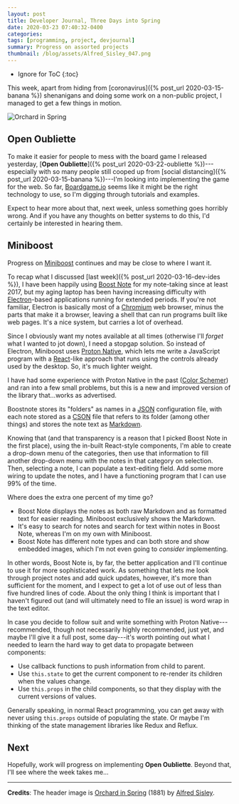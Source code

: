 ```yaml
---
layout: post
title: Developer Journal, Three Days into Spring
date: 2020-03-23 07:40:32-0400
categories:
tags: [programming, project, devjournal]
summary: Progress on assorted projects
thumbnail: /blog/assets/Alfred_Sisley_047.png
---
```


* Ignore for ToC
{:toc}

This week, apart from hiding from [coronavirus]({% post_url 2020-03-15-banana %}) shenanigans and doing some work on a non-public project, I managed to get a few things in motion.

![Orchard in Spring](/blog/assets/Alfred_Sisley_047.png "Orchard in Spring")

## Open Oubliette

To make it easier for people to mess with the board game I released yesterday, [**Open Oubliette**]({% post_url 2020-03-22-oubliette %})---especially with so many people still cooped up from [social distancing]({% post_url 2020-03-15-banana %})---I'm looking into implementing the game for the web.  So far, [Boardgame.io](https://boardgame.io/) seems like it might be the right technology to use, so I'm digging through tutorials and examples.

Expect to hear more about that, next week, unless something goes horribly wrong.  And if you have any thoughts on better systems to do this, I'd certainly be interested in hearing them.

## Miniboost

Progress on [Miniboost](https://github.com/jcolag/Miniboost) continues and may be close to where I want it.

To recap what I discussed [last week]({% post_url 2020-03-16-dev-ides %}), I have been happily using [Boost Note](https://boostnote.io/) for my note-taking since at least 2017, but my aging laptop has been having increasing difficulty with [Electron](https://www.electronjs.org/)-based applications running for extended periods.  If you're not familiar, Electron is basically most of a [Chromium](https://www.chromium.org/Home) web browser, minus the parts that make it a browser, leaving a shell that can run programs built like web pages.  It's a nice system, but carries a lot of overhead.

Since I obviously want my notes available at all times (otherwise I'll *forget* what I wanted to jot down), I need a stopgap solution.  So instead of Electron, Miniboost uses [Proton Native](https://proton-native.js.org/#/), which lets me write a JavaScript program with a [React](https://reactjs.org/)-like approach that runs using the controls already used by the desktop.  So, it's much lighter weight.

I have had some experience with Proton Native in the past ([Color Schemer](https://github.com/jcolag/chroma-schemer)) and ran into a few small problems, but this is a new and improved version of the library that...works as advertised.

Boostnote stores its "folders" as names in a [JSON](https://en.wikipedia.org/wiki/JSON) configuration file, with each note stored as a [CSON](https://www.lee-dohm.com/big-book-of-atom/1-introduction/30-coffeescript-object-notation.html) file that refers to its folder (among other things) and stores the note text as [Markdown](https://www.markdownguide.org/).

Knowing that (and that transparency is a reason that I picked Boost Note in the first place), using the in-built React-style components, I'm able to create a drop-down menu of the categories, then use that information to fill another drop-down menu with the notes in that category on selection.  Then, selecting a note, I can populate a text-editing field.  Add some more wiring to update the notes, and I have a functioning program that I can use 99% of the time.

Where does the extra one percent of my time go?

 * Boost Note displays the notes as both raw Markdown and as formatted text for easier reading.  Miniboost exclusively shows the Markdown.
 * It's easy to search for notes and search for text within notes in Boost Note, whereas I'm on my own with Miniboost.
 * Boost Note has different note types and can both store and show embedded images, which I'm not even going to *consider* implementing.

In other words, Boost Note is, by far, the better application and I'll continue to use it for more sophisticated work.  As something that lets me look through project notes and add quick updates, however, it's more than sufficient for the moment, and I expect to get a lot of use out of less than five hundred lines of code.  About the only thing I think is important that I haven't figured out (and will ultimately need to file an issue) is word wrap in the text editor.

In case you decide to follow suit and write something with Proton Native---recommended, though not necessarily highly recommended, just yet, and maybe I'll give it a full post, some day---it's worth pointing out what I needed to learn the hard way to get data to propagate between components:

 * Use callback functions to push information from child to parent.
 * Use `this.state` to get the current component to re-render its children when the values change.
 * Use `this.props` in the child components, so that they display with the current versions of values.

Generally speaking, in normal React programming, you can get away with never using `this.props` outside of populating the state.  Or maybe I'm thinking of the state management libraries like Redux and Reflux.

## Next

Hopefully, work will progress on implementing **Open Oubliette**.  Beyond that, I'll see where the week takes me...

* * *

**Credits**:  The header image is [Orchard in Spring](https://commons.wikimedia.org/wiki/File:Alfred_Sisley_047.jpg) (1881) by [Alfred Sisley](https://en.wikipedia.org/wiki/Alfred_Sisley).
